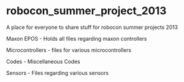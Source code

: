 robocon_summer_project_2013
===========================

A place for everyone to share stuff for robocon summer projects 2013



Maxon EPOS - Holds all files regarding maxon controllers

Microcontrollers - files for various microcontrollers

Codes - Miscellaneous Codes

Sensors - Files regarding various sensors


